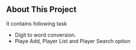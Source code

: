 

## About This Project

It contains following task

- Digit to word conversion.
- Playe Add, Player List and Player Search option

